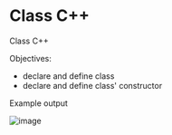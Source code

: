# Class C++
Class C++


Objectives:
- declare and define class
- declare and define class' constructor

Example output

![image](https://user-images.githubusercontent.com/97081479/186746545-397a58b8-3a59-408e-9f55-0d29567a9e83.png)

